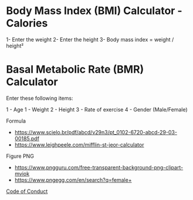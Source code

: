# Body Mass Index (BMI) Calculator - Calories

1- Enter the weight
2- Enter the height
3- Body mass index = weight / height²

# Basal Metabolic Rate (BMR) Calculator

Enter these following items:

1 - Age
1 - Weight
2 - Height
3 - Rate of exercise
4 - Gender (Male/Female)

Formula

- https://www.scielo.br/pdf/abcd/v29n3/pt_0102-6720-abcd-29-03-00185.pdf
- https://www.leighpeele.com/mifflin-st-jeor-calculator

Figure PNG

- https://www.pngguru.com/free-transparent-background-png-clipart-mviok
- https://www.pngegg.com/en/search?q=female+

[Code of Conduct](https://github.com/adalbertobrant/metabolismobasal/blob/master/CODE_OF_CONDUCT.md)
